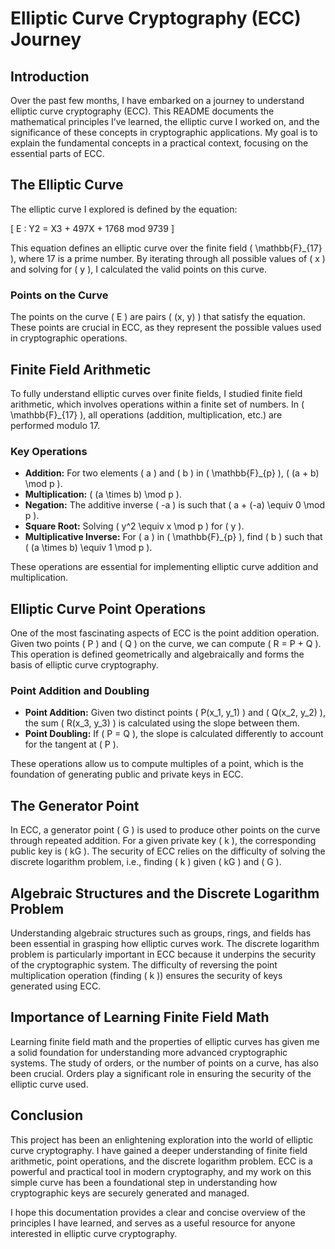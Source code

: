 # Elliptic Curve Cryptography (ECC) Journey

## Introduction

Over the past few months, I have embarked on a journey to understand elliptic curve cryptography (ECC). This README documents the mathematical principles I’ve learned, the elliptic curve I worked on, and the significance of these concepts in cryptographic applications. My goal is to explain the fundamental concepts in a practical context, focusing on the essential parts of ECC.

## The Elliptic Curve

The elliptic curve I explored is defined by the equation:

\[ E : Y2 = X3 + 497X + 1768 mod 9739 \]

This equation defines an elliptic curve over the finite field \( \mathbb{F}_{17} \), where 17 is a prime number. By iterating through all possible values of \( x \) and solving for \( y \), I calculated the valid points on this curve.

### Points on the Curve

The points on the curve \( E \) are pairs \( (x, y) \) that satisfy the equation. These points are crucial in ECC, as they represent the possible values used in cryptographic operations.



## Finite Field Arithmetic

To fully understand elliptic curves over finite fields, I studied finite field arithmetic, which involves operations within a finite set of numbers. In \( \mathbb{F}_{17} \), all operations (addition, multiplication, etc.) are performed modulo 17.

### Key Operations

- **Addition:** For two elements \( a \) and \( b \) in \( \mathbb{F}_{p} \), \( (a + b) \mod p \).
- **Multiplication:** \( (a \times b) \mod p \).
- **Negation:** The additive inverse \( -a \) is such that \( a + (-a) \equiv 0 \mod p \).
- **Square Root:** Solving \( y^2 \equiv x \mod p \) for \( y \).
- **Multiplicative Inverse:** For \( a \) in \( \mathbb{F}_{p} \), find \( b \) such that \( (a \times b) \equiv 1 \mod p \).

These operations are essential for implementing elliptic curve addition and multiplication.

## Elliptic Curve Point Operations

One of the most fascinating aspects of ECC is the point addition operation. Given two points \( P \) and \( Q \) on the curve, we can compute \( R = P + Q \). This operation is defined geometrically and algebraically and forms the basis of elliptic curve cryptography.

### Point Addition and Doubling

- **Point Addition:** Given two distinct points \( P(x_1, y_1) \) and \( Q(x_2, y_2) \), the sum \( R(x_3, y_3) \) is calculated using the slope between them.
- **Point Doubling:** If \( P = Q \), the slope is calculated differently to account for the tangent at \( P \).

These operations allow us to compute multiples of a point, which is the foundation of generating public and private keys in ECC.

## The Generator Point

In ECC, a generator point \( G \) is used to produce other points on the curve through repeated addition. For a given private key \( k \), the corresponding public key is \( kG \). The security of ECC relies on the difficulty of solving the discrete logarithm problem, i.e., finding \( k \) given \( kG \) and \( G \).

## Algebraic Structures and the Discrete Logarithm Problem

Understanding algebraic structures such as groups, rings, and fields has been essential in grasping how elliptic curves work. The discrete logarithm problem is particularly important in ECC because it underpins the security of the cryptographic system. The difficulty of reversing the point multiplication operation (finding \( k \)) ensures the security of keys generated using ECC.

## Importance of Learning Finite Field Math

Learning finite field math and the properties of elliptic curves has given me a solid foundation for understanding more advanced cryptographic systems. The study of orders, or the number of points on a curve, has also been crucial. Orders play a significant role in ensuring the security of the elliptic curve used.

## Conclusion

This project has been an enlightening exploration into the world of elliptic curve cryptography. I have gained a deeper understanding of finite field arithmetic, point operations, and the discrete logarithm problem. ECC is a powerful and practical tool in modern cryptography, and my work on this simple curve has been a foundational step in understanding how cryptographic keys are securely generated and managed.

I hope this documentation provides a clear and concise overview of the principles I have learned, and serves as a useful resource for anyone interested in elliptic curve cryptography.


